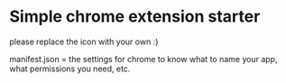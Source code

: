 # Simple chrome extension starter

please replace the icon with your own :)

manifest.json = the settings for chrome to know what to name your app, what permissions you need, etc.